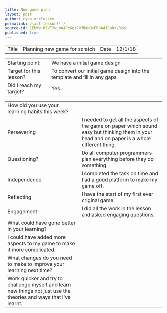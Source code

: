 ```yaml
---
title: New game plan
layout: post
author: ryan.mccluskey
permalink: /last-lesson!!!/
source-id: 1EbWv-RlVIYwLm04FcKgt7v7MaNOvERpA4fEaDxV82eU
published: true
---
```

<table>
  <tr>
    <td>Title</td>
    <td>Planning new game for scratch</td>
    <td>Date</td>
    <td>12/1/18</td>
  </tr>
</table>


<table>
  <tr>
    <td>Starting point:</td>
    <td>We have a initial game design </td>
  </tr>
  <tr>
    <td>Target for this lesson?</td>
    <td>To convert our initial game design into the template and fill in any gaps</td>
  </tr>
  <tr>
    <td>Did I reach my target? </td>
    <td>Yes</td>
  </tr>
</table>


<table>
  <tr>
    <td>How did you use your learning habits this week?</td>
    <td></td>
  </tr>
  <tr>
    <td>Persevering</td>
    <td>I needed to get all the aspects of the game on paper which sound easy but thinking them in your head and on paper is a whole different thing.</td>
  </tr>
  <tr>
    <td>Questioning?</td>
    <td>Do all computer programmers plan everything before they do something. </td>
  </tr>
  <tr>
    <td>Independence</td>
    <td>I completed the task on time and had a good platform to make my game off.</td>
  </tr>
  <tr>
    <td>Reflecting</td>
    <td>I have the start of my first ever original game.</td>
  </tr>
  <tr>
    <td>Engagement</td>
    <td>I did all the work in the lesson and asked engaging questions.</td>
  </tr>
  <tr>
    <td>What could have gone better in your learning?</td>
    <td></td>
  </tr>
  <tr>
    <td>I could have added more aspects to my game to make it more complicated.</td>
    <td></td>
  </tr>
  <tr>
    <td>What changes do you need to make to improve your learning next time?</td>
    <td></td>
  </tr>
  <tr>
    <td>Work quicker and try to challenge myself and learn new things not just use the theories and ways that i've learnt.</td>
    <td></td>
  </tr>
</table>


